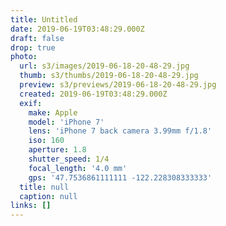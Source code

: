 ```yaml
---
title: Untitled
date: 2019-06-19T03:48:29.000Z
draft: false
drop: true
photo:
  url: s3/images/2019-06-18-20-48-29.jpg
  thumb: s3/thumbs/2019-06-18-20-48-29.jpg
  preview: s3/previews/2019-06-18-20-48-29.jpg
  created: 2019-06-19T03:48:29.000Z
  exif:
    make: Apple
    model: 'iPhone 7'
    lens: 'iPhone 7 back camera 3.99mm f/1.8'
    iso: 160
    aperture: 1.8
    shutter_speed: 1/4
    focal_length: '4.0 mm'
    gps: '47.7536861111111 -122.228308333333'
  title: null
  caption: null
links: []
---
```

